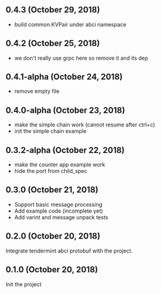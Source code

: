 ## 0.4.3 (October 29, 2018)
  - build common.KVPair under abci namespace

## 0.4.2 (October 25, 2018)
  - we don't really use grpc here so remove it and its dep

## 0.4.1-alpha (October 24, 2018)
  - remove empty file

## 0.4.0-alpha (October 23, 2018)
  - make the simple chain work (cannot resume after ctrl+c)
  - init the simple chain example

## 0.3.2-alpha (October 22, 2018)
  - make the counter app example work
  - hide the port from child_spec

## 0.3.0 (October 21, 2018)

* Support basic message processing
* Add example code (incomplete yet)
* Add varint and message unpack tests

## 0.2.0 (October 20, 2018)

Integrate tendermint abci protobuf with the project.

## 0.1.0 (October 20, 2018)

Init the project
